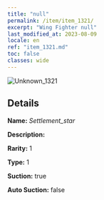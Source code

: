 ```yaml
---
title: "null"
permalink: /item/item_1321/
excerpt: "Wing Fighter null"
last_modified_at: 2023-08-09
locale: en
ref: "item_1321.md"
toc: false
classes: wide
---
```



 ![Unknown_1321](/images/item/Settlement_star_p.png)



## Details

 **Name:** *Settlement_star* 

 **Description:** 

 **Rarity:** 1 

 **Type:** 1 

 **Suction:** true 

 **Auto Suction:** false 


